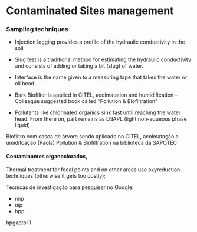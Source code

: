 # Contaminated Sites management

### Sampling techniques
- Injection logging provides a profile of the hydraulic conductivity in the soil
- Slug test is a traditional method for estimating the hydraulic conductivity and consists of adding or taking a bit (slug) of water.
- Interface is the name given to a measuring tape that takes the water or oil head 

- Bark Biofilter is applied in CITEL, acolmatation and humidification – Colleague suggested book called "Pollution & Biofiltration"

- Pollutants like chlorinated organics sink fast until reaching the water head. 
From there on, part remains as LNAPL (light non-aqueous phase liquid). 


Biofiltro com casca de árvore sendo aplicado no CITEL, acolmatação e umidifcação (Paola)
Pollution & Biofiltration na biblioteca da SAPOTEC

#### Contaminantes organoclorados,
Thermal treatment for focal points and on other areas use oxyreduction techniques
(otherwise it gets too costly);

Técnicas de investigação para pesquisar no Google:
- mip
- oip
- hpp

hpgaptol 1
